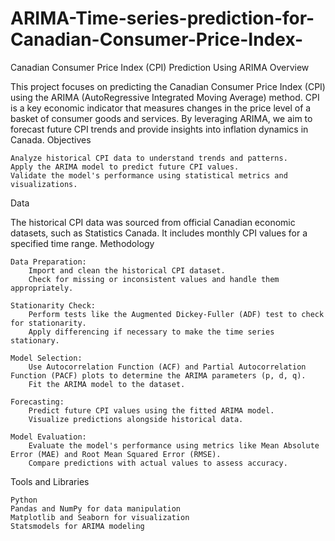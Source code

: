# ARIMA-Time-series-prediction-for-Canadian-Consumer-Price-Index-


Canadian Consumer Price Index (CPI) Prediction Using ARIMA
Overview

This project focuses on predicting the Canadian Consumer Price Index (CPI) using the ARIMA (AutoRegressive Integrated Moving Average) method. CPI is a key economic indicator that measures changes in the price level of a basket of consumer goods and services. By leveraging ARIMA, we aim to forecast future CPI trends and provide insights into inflation dynamics in Canada.
Objectives

    Analyze historical CPI data to understand trends and patterns.
    Apply the ARIMA model to predict future CPI values.
    Validate the model's performance using statistical metrics and visualizations.

Data

The historical CPI data was sourced from official Canadian economic datasets, such as Statistics Canada. It includes monthly CPI values for a specified time range.
Methodology

    Data Preparation:
        Import and clean the historical CPI dataset.
        Check for missing or inconsistent values and handle them appropriately.

    Stationarity Check:
        Perform tests like the Augmented Dickey-Fuller (ADF) test to check for stationarity.
        Apply differencing if necessary to make the time series stationary.

    Model Selection:
        Use Autocorrelation Function (ACF) and Partial Autocorrelation Function (PACF) plots to determine the ARIMA parameters (p, d, q).
        Fit the ARIMA model to the dataset.

    Forecasting:
        Predict future CPI values using the fitted ARIMA model.
        Visualize predictions alongside historical data.

    Model Evaluation:
        Evaluate the model's performance using metrics like Mean Absolute Error (MAE) and Root Mean Squared Error (RMSE).
        Compare predictions with actual values to assess accuracy.

Tools and Libraries

    Python
    Pandas and NumPy for data manipulation
    Matplotlib and Seaborn for visualization
    Statsmodels for ARIMA modeling
